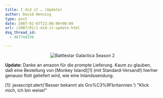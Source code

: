 ```yaml
---
title: I did it … (Update)
author: David Henning
type: post
date: 2007-01-07T22:00:00+00:00
url: /2007/01/i-did-it-update.html
dsq_thread_id:
  - 467744330

---
```

<p style="text-align: center;">
  <img src="https://www.madcatswelt.org/images/bsg2.png" border="0" alt="Battlestar Galactica Season 2" />
</p>

**Update:** Danke an amazon für die prompte Lieferung. Kaum zu glauben, daß eine Bestellung von [Monkey Island][1] (mit Standard-Versand!) hierher genauso flott geliefert wird, wie eine Inlandssendung.

 [1]: javascript:alert('Besser bekannt als Gro%C3%9Fbritannien.') "Klick mich, ich bin weise!"